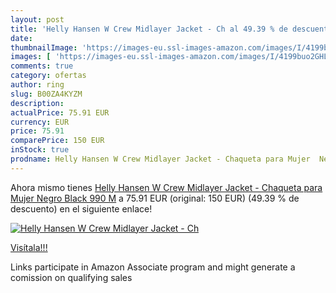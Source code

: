 ```yaml
---
layout: post
title: 'Helly Hansen W Crew Midlayer Jacket - Ch al 49.39 % de descuento'
date: 
thumbnailImage: 'https://images-eu.ssl-images-amazon.com/images/I/4199buo2GHL._SL200_.jpg'
images: [ 'https://images-eu.ssl-images-amazon.com/images/I/4199buo2GHL._SL200_.jpg' ]
comments: true
category: ofertas
author: ring
slug: B00ZA4KYZM
description:
actualPrice: 75.91 EUR
currency: EUR
price: 75.91
comparePrice: 150 EUR
inStock: true
prodname: Helly Hansen W Crew Midlayer Jacket - Chaqueta para Mujer  Negro  Black 990   M
---
```


Ahora mismo tienes [Helly Hansen W Crew Midlayer Jacket - Chaqueta para Mujer  Negro  Black 990   M](https://www.amazon.es/dp/B00ZA4KYZM/?tag=tolees-21) a 75.91 EUR (original: 150 EUR) (49.39 %  de descuento) en el siguiente enlace!

[![Helly Hansen W Crew Midlayer Jacket - Ch](https://images-eu.ssl-images-amazon.com/images/I/4199buo2GHL._SL200_.jpg)](https://www.amazon.es/dp/B00ZA4KYZM/?tag=tolees-21)

[Visítala!!!](https://www.amazon.es/dp/B00ZA4KYZM/?tag=tolees-21)

Links participate in Amazon Associate program and might generate a comission on qualifying sales
